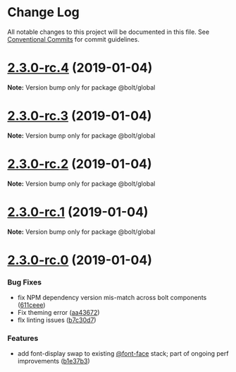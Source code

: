 # Change Log

All notable changes to this project will be documented in this file.
See [Conventional Commits](https://conventionalcommits.org) for commit guidelines.

# [2.3.0-rc.4](https://github.com/bolt-design-system/bolt/tree/master/packages/global/compare/v2.3.0-rc.3...v2.3.0-rc.4) (2019-01-04)

**Note:** Version bump only for package @bolt/global





# [2.3.0-rc.3](https://github.com/bolt-design-system/bolt/tree/master/packages/global/compare/v2.3.0-rc.2...v2.3.0-rc.3) (2019-01-04)

**Note:** Version bump only for package @bolt/global





# [2.3.0-rc.2](https://github.com/bolt-design-system/bolt/tree/master/packages/global/compare/v2.3.0-rc.1...v2.3.0-rc.2) (2019-01-04)

**Note:** Version bump only for package @bolt/global





# [2.3.0-rc.1](https://github.com/bolt-design-system/bolt/tree/master/packages/global/compare/vv2.3.0-rc.0...v2.3.0-rc.1) (2019-01-04)

**Note:** Version bump only for package @bolt/global





# [2.3.0-rc.0](https://github.com/bolt-design-system/bolt/tree/master/packages/global/compare/v2.2.1...v2.3.0-rc.0) (2019-01-04)


### Bug Fixes

* fix NPM dependency version mis-match across bolt components ([611ceee](https://github.com/bolt-design-system/bolt/tree/master/packages/global/commit/611ceee))
* Fix theming error ([aa43672](https://github.com/bolt-design-system/bolt/tree/master/packages/global/commit/aa43672))
* flx linting issues ([b7c30d7](https://github.com/bolt-design-system/bolt/tree/master/packages/global/commit/b7c30d7))


### Features

* add font-display swap to existing [@font-face](https://github.com/font-face) stack; part of ongoing perf improvements ([b1e37b3](https://github.com/bolt-design-system/bolt/tree/master/packages/global/commit/b1e37b3))
